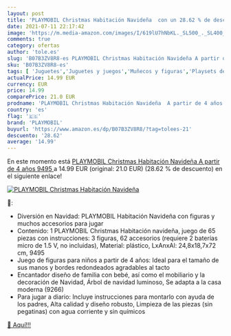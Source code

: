 ```yaml
---
layout: post
title: 'PLAYMOBIL Christmas Habitación Navideña  con un 28.62 % de descuento'
date: 2021-07-11 22:17:42
image: 'https://m.media-amazon.com/images/I/619lU7hNbKL._SL500_._SL400_.jpg'
comments: true
category: ofertas
author: 'tole.es'
slug: 'B07B3ZV8R8-es PLAYMOBIL Christmas Habitación Navideña A partir de 4 años...'
sku: 'B07B3ZV8R8-es'
tags: [ 'Juguetes','Juguetes y juegos','Muñecos y figuras','Playsets de figuras de juguete para niños','christmas','playmobil', ]
actualPrice: 14.99 EUR
currency: EUR
price: 14.99
comparePrice: 21.0 EUR
prodname: 'PLAYMOBIL Christmas Habitación Navideña  A partir de 4 años  9495 '
country: 'es'
flag: '🇪🇸'
brand: 'PLAYMOBIL'
buyurl: 'https://www.amazon.es/dp/B07B3ZV8R8/?tag=tolees-21'
descuento: '28.62'
average: '14.99'
---
```


En este momento está [PLAYMOBIL Christmas Habitación Navideña  A partir de 4 años  9495 ](https://www.amazon.es/dp/B07B3ZV8R8/?tag=tolees-21) a 14.99 EUR (original: 21.0 EUR) (28.62 %  de descuento) en el siguiente enlace!

[![PLAYMOBIL Christmas Habitación Navideña ](https://m.media-amazon.com/images/I/619lU7hNbKL._SL500_._SL400_.jpg)](https://www.amazon.es/dp/B07B3ZV8R8/?tag=tolees-21)

🔎:

- Diversión en Navidad: PLAYMOBIL Habitación Navideña con figuras y muchos accesorios para jugar
- Contenido: 1 PLAYMOBIL Christmas Habitación navideña, juego de 65 piezas con instrucciones: 3 figuras, 62 accesorios (requiere 2 baterías micro de 1.5 V, no incluidas), Material: plástico, LxAnxAl: 24,8x18,7x72 cm, 9495
- Juego de figuras para niños a partir de 4 años: Ideal para el tamaño de sus manos y bordes redondeados agradables al tacto
- Encantador diseño de familia con bebé, así como el mobiliario y la decoración de Navidad, Árbol de navidad luminoso, Se adapta a la casa moderna (9266)
- Para jugar a diario: Incluye instrucciones para montarlo con ayuda de los padres, Alta calidad y diseño robusto, Limpieza de las piezas (sin pegatinas) con agua corriente y sin químicos

[🛒 Aquí!!!](https://www.amazon.es/dp/B07B3ZV8R8/?tag=tolees-21)
